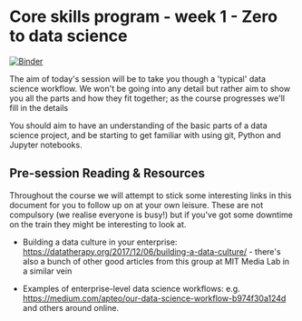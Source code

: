 # Core skills program - week 1 - Zero to data science

[![Binder](https://mybinder.org/badge.svg)](https://mybinder.org/v2/gh/core-skills/01-zero-to-data-science.git/master)

The aim of today's session will be to take you though a 'typical' data science workflow. We won't be going into any detail but rather aim to show you all the parts and how they fit together; as the course progresses we'll fill in the details 

You should aim to have an understanding of the basic parts of a data science project, and be starting to get familiar with using git, Python and Jupyter notebooks.

## Pre-session Reading & Resources

Throughout the course we will attempt to stick some interesting links in this document for you to follow up on at your own leisure. These are not compulsory (we realise everyone is busy!) but if you've got some downtime on the train they might be interesting to look at.

- Building a data culture in your enterprise: https://datatherapy.org/2017/12/06/building-a-data-culture/ - there's also a bunch of other good articles from this group at MIT Media Lab in a similar vein

- Examples of enterprise-level data science workflows: e.g. https://medium.com/apteo/our-data-science-workflow-b974f30a124d and others around online.
